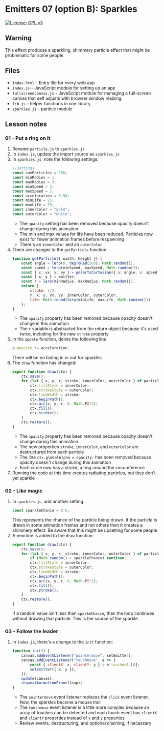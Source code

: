 # Emitters 07 (option B): Sparkles

[![License: GPL v3](https://img.shields.io/badge/License-GPLv3-blue.svg)](https://www.gnu.org/licenses/gpl-3.0)

## Warning

This effect produces a sparkling, shimmery particle effect that might be problematic for some people.

## Files

* <code>index.html</code> - Entry file for every web app
* <code>index.js</code> - JavaScript module for setting up an app
* <code>fullscreenCanvas.js</code> - JavaScript module for managing a full-screen canvas that self adjusts with browser window resizing
* <code>lib.js</code> - helper functions in one library
* <code>sparkles.js</code> - particle module

## Lesson notes

### 01 - Put a ring on it
1. Rename <code>particle.js</code> to <code>sparkles.js</code>
2. In <code>index.js</code>, update the import source as <code>sparkles.js</code>
3. In <code>sparkles.js</code>, note the following settings:
    ```js
    //settings
    const numParticles = 250;
    const minRadius = 1;
    const maxRadius = 3;
    const minSpeed = 2;
    const maxSpeed = 5;
    const acceleration = 0.98;
    const minLife = 25;
    const maxLife = 75;
    const innerColor = "gold";
    const outerColor = "white";
    ```
    * The <code>opacity</code> setting has been removed because opacity doesn't change during this animation
    * The min and max values for life have been reduced. Particles now exist for fewer animation frames before respawning
    * There's an <code>innerColor</code> and an <code>outerColor</code>
4. There are changes to the <code>getParticle</code> function:
    ```js
    function getParticle({ width, height }) {
        const angle = lerp(0, degToRad(360), Math.random());
        const speed = lerp(minSpeed, maxSpeed, Math.random());
        const { x: vx, y: vy } = polarToCartesian({ a: angle, v: speed });
        const { x, y } = emitter;
        const r = lerp(minRadius, maxRadius, Math.random());
        return {
            stroke: r/2,
            r, x, y, vx, vy, innerColor, outerColor,
            life: Math.round(lerp(minLife, maxLife, Math.random()))
        };
    }
    ```
    * The <code>opacity</code> property has been removed because opacity doesn't change in this animation
    * The <code>r</code> variable is abstracted from the return object because it's used twice, including for the new <code>stroke</code> property
5. In the <code>update</code> function, delete the following line:
    ```js
    p.opacity *= acceleration;
    ```
    There will be no fading in or out for sparkles
6. The <code>draw</code> function has changed:
    ```js
    export function draw(ctx) {
        ctx.save();
        for (let { x, y, r, stroke, innerColor, outerColor } of particles) {
            ctx.fillStyle = innerColor;
            ctx.strokeStyle = outerColor;
            ctx.lineWidth = stroke;
            ctx.beginPath();
            ctx.arc(x, y, r, 0, Math.PI*2);
            ctx.fill();
            ctx.stroke();
        }
        ctx.restore();
    }
    ```
    * The <code>opacity</code> property has been removed because opacity doesn't change during this animation
    * The new properties <code>stroke</code>, <code>innerColor</code>, and <code>outerColor</code> are destructured from each particle
    * The line <code>ctx.globalAlpha = opacity;</code> has been removed because opacity doesn't change during this animation
    * Each circle now has a stroke, a ring around the circumference
7. Running the code at this time creates radiating particles, but they don't yet sparkle

### 02 - Like magic

1. In <code>sparkles.js</code>, add another setting:
    ```js
    const sparkleChance = 0.6;
    ```
    This represents the chance of the particle being drawn. If the particle is drawn in some animation frames and not others then it creates a shimmery effect. Be aware that this might be upsetting for some people
2. A new line is added to the <code>draw</code> function:
    ```js
    export function draw(ctx) {
        ctx.save();
        for (let { x, y, r, stroke, innerColor, outerColor } of particles) {
            if (Math.random() > sparkleChance) continue;
            ctx.fillStyle = innerColor;
            ctx.strokeStyle = outerColor;
            ctx.lineWidth = stroke;
            ctx.beginPath();
            ctx.arc(x, y, r, 0, Math.PI*2);
            ctx.fill();
            ctx.stroke();
        }
        ctx.restore();
    }
    ```
    If a random value isn't less than <code>sparkeChance</code>, then the loop continues without drawing that particle. This is the source of the sparkle

### 03 - Follow the leader

1. In <code>index.js</code>, there's a change to the <code>init</code> function:
    ```js
    function init() {
        canvas.addEventListener("pointermove", setEmitter);
        canvas.addEventListener("touchmove", e => {
            const { clientX: x, clientY: y } = e.touches?.[0]; 
            setEmitter({ x, y });
        });
        update(canvas);
        requestAnimationFrame(loop);
    }
    ```
    * The <code>pointermove</code> event listener replaces the <code>click</code> event listener. Now, the sparkles become a mouse trail
    * The <code>touchmove</code> event listener is a little more complex because an array of touches can be detected and each touch event has <code>clientX</code> and <code>clientY</code> properties instead of <code>x</code> and <code>y</code> properties
    * Review events, destructuring, and optional chaining, if necessary